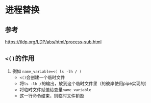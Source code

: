# 进程替换

## 参考

<https://tldp.org/LDP/abs/html/process-sub.html>

## `<()`的作用

1. 例如 `name_variable=<( ls -lh / )`
   - `<()`会创建一个临时文件
   - 将`ls -lh /`的输出，放到这个临时文件里（的彼岸使用pipe实现的）
   - 将临时文件赋值给变量`name_variable`
   - 这一行命令结束，则临时文件销毁